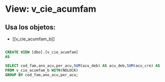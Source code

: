 # View: v_cie_acumfam

## Usa los objetos:
- [[v_cie_acumfam_b]]

```sql

CREATE VIEW [dbo].[v_cie_acumfam]
AS

SELECT cod_fam,ano_acu,per_acu,SUM(acu_deb) AS acu_deb,SUM(acu_cre) AS acu_cre,SUM(sal_fin) AS sal_fin
FROM v_cie_acumfam_b WITH(NOLOCK)
GROUP BY cod_fam,ano_acu,per_acu;


```
